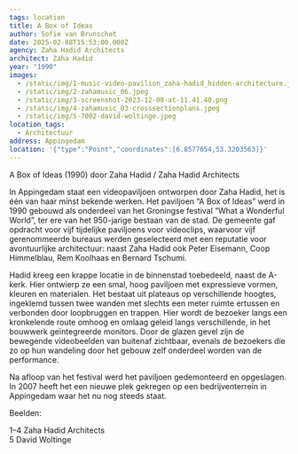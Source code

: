 ```yaml
---
tags: location
title: A Box of Ideas
author: Sofie van Brunschot
date: 2025-02-08T15:53:00.000Z
agency: Zaha Hadid Architects
architect: Zaha Hadid
year: "1990"
images:
  - /static/img/1-music-video-pavilion_zaha-hadid_hidden-architecture.jpeg
  - /static/img/2-zahamusic_06.jpeg
  - /static/img/3-screenshot-2023-12-08-at-11.41.40.png
  - /static/img/4-zahamusic_03-crosssectionplans.jpeg
  - /static/img/5-7002-david-woltinge.jpeg
location_tags:
  - Architectuur
address: Appingedam
location: '{"type":"Point","coordinates":[6.8577654,53.3203563]}'
---
```

A Box of Ideas (1990) door Zaha Hadid / Zaha Hadid Architects

In Appingedam staat een videopaviljoen ontworpen door Zaha Hadid, het is één van haar minst bekende werken. Het paviljoen “A Box of Ideas” werd in 1990 gebouwd als onderdeel van het Groningse festival “What a Wonderful World”, ter ere van het 950-jarige bestaan van de stad. De gemeente gaf opdracht voor vijf tijdelijke paviljoens voor videoclips, waarvoor vijf gerenommeerde bureaus werden geselecteerd met een reputatie voor avontuurlijke architectuur: naast Zaha Hadid ook Peter Eisemann, Coop Himmelblau, Rem Koolhaas en Bernard Tschumi.

Hadid kreeg een krappe locatie in de binnenstad toebedeeld, naast de A-kerk. Hier ontwierp ze een smal, hoog paviljoen met expressieve vormen, kleuren en materialen. Het bestaat uit plateaus op verschillende hoogtes, ingeklemd tussen twee wanden met slechts een meter ruimte ertussen en verbonden door loopbruggen en trappen. Hier wordt de bezoeker langs een kronkelende route omhoog en omlaag geleid langs verschillende, in het bouwwerk geïntegreerde monitors. Door de glazen gevel zijn de bewegende videobeelden van buitenaf zichtbaar, evenals de bezoekers die zo op hun wandeling door het gebouw zelf onderdeel worden van de performance.

Na afloop van het festival werd het paviljoen gedemonteerd en opgeslagen. In 2007 heeft het een nieuwe plek gekregen op een bedrijventerrein in Appingedam waar het nu nog steeds staat.

Beelden:

1–4 Zaha Hadid Architects[](https://www.instagram.com/zahahadidarchitects/)\
5 David Woltinge
